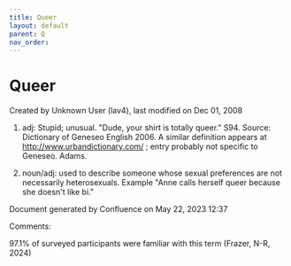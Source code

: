 ```yaml
---
title: Queer
layout: default
parent: Q
nav_order:
---
```


# Queer

Created by  Unknown User (lav4), last modified on Dec 01, 2008

1) adj: Stupid; unusual. &quot;Dude, your shirt is totally queer.&quot; S94. Source: Dictionary of Geneseo English 2006. A similar definition appears at http://www.urbandictionary.com/ ; entry probably not specific to Geneseo. Adams.

2) noun/adj: used to describe someone whose sexual preferences are not necessarily heterosexuals. Example &quot;Anne calls herself queer because she doesn't like bi.&quot;

Document generated by Confluence on May 22, 2023 12:37

Comments:

97.1% of surveyed participants were familiar with this term (Frazer, N-R, 2024)


